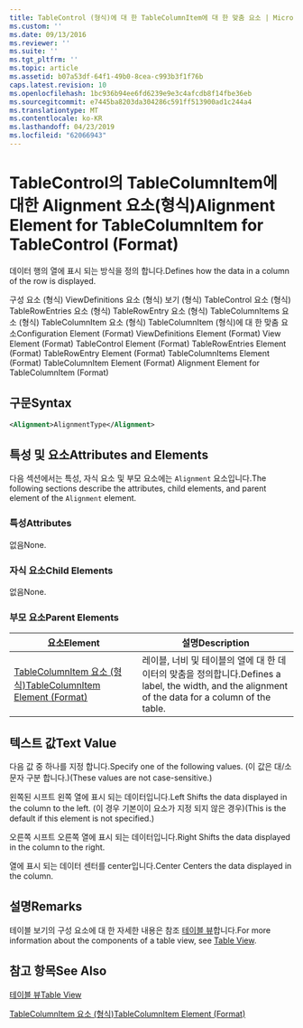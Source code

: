 ```yaml
---
title: TableControl (형식)에 대 한 TableColumnItem에 대 한 맞춤 요소 | Microsoft Docs
ms.custom: ''
ms.date: 09/13/2016
ms.reviewer: ''
ms.suite: ''
ms.tgt_pltfrm: ''
ms.topic: article
ms.assetid: b07a53df-64f1-49b0-8cea-c993b3f1f76b
caps.latest.revision: 10
ms.openlocfilehash: 1bc936b94ee6fd6239e9e3c4afcdb8f14fbe36eb
ms.sourcegitcommit: e7445ba8203da304286c591ff513900ad1c244a4
ms.translationtype: MT
ms.contentlocale: ko-KR
ms.lasthandoff: 04/23/2019
ms.locfileid: "62066943"
---
```

# <a name="alignment-element-for-tablecolumnitem-for-tablecontrol-format"></a><span data-ttu-id="2eb99-102">TableControl의 TableColumnItem에 대한 Alignment 요소(형식)</span><span class="sxs-lookup"><span data-stu-id="2eb99-102">Alignment Element for TableColumnItem for TableControl (Format)</span></span>

<span data-ttu-id="2eb99-103">데이터 행의 열에 표시 되는 방식을 정의 합니다.</span><span class="sxs-lookup"><span data-stu-id="2eb99-103">Defines how the data in a column of the row is displayed.</span></span>

<span data-ttu-id="2eb99-104">구성 요소 (형식) ViewDefinitions 요소 (형식) 보기 (형식) TableControl 요소 (형식) TableRowEntries 요소 (형식) TableRowEntry 요소 (형식) TableColumnItems 요소 (형식) TableColumnItem 요소 (형식) TableColumnItem (형식)에 대 한 맞춤 요소</span><span class="sxs-lookup"><span data-stu-id="2eb99-104">Configuration Element (Format) ViewDefinitions Element (Format) View Element (Format) TableControl Element (Format) TableRowEntries Element (Format) TableRowEntry Element (Format) TableColumnItems Element (Format) TableColumnItem Element (Format) Alignment Element for TableColumnItem (Format)</span></span>

## <a name="syntax"></a><span data-ttu-id="2eb99-105">구문</span><span class="sxs-lookup"><span data-stu-id="2eb99-105">Syntax</span></span>

```xml
<Alignment>AlignmentType</Alignment>
```

## <a name="attributes-and-elements"></a><span data-ttu-id="2eb99-106">특성 및 요소</span><span class="sxs-lookup"><span data-stu-id="2eb99-106">Attributes and Elements</span></span>

<span data-ttu-id="2eb99-107">다음 섹션에서는 특성, 자식 요소 및 부모 요소에는 `Alignment` 요소입니다.</span><span class="sxs-lookup"><span data-stu-id="2eb99-107">The following sections describe the attributes, child elements, and parent element of the `Alignment` element.</span></span>

### <a name="attributes"></a><span data-ttu-id="2eb99-108">특성</span><span class="sxs-lookup"><span data-stu-id="2eb99-108">Attributes</span></span>

<span data-ttu-id="2eb99-109">없음</span><span class="sxs-lookup"><span data-stu-id="2eb99-109">None.</span></span>

### <a name="child-elements"></a><span data-ttu-id="2eb99-110">자식 요소</span><span class="sxs-lookup"><span data-stu-id="2eb99-110">Child Elements</span></span>

<span data-ttu-id="2eb99-111">없음</span><span class="sxs-lookup"><span data-stu-id="2eb99-111">None.</span></span>

### <a name="parent-elements"></a><span data-ttu-id="2eb99-112">부모 요소</span><span class="sxs-lookup"><span data-stu-id="2eb99-112">Parent Elements</span></span>

|<span data-ttu-id="2eb99-113">요소</span><span class="sxs-lookup"><span data-stu-id="2eb99-113">Element</span></span>|<span data-ttu-id="2eb99-114">설명</span><span class="sxs-lookup"><span data-stu-id="2eb99-114">Description</span></span>|
|-------------|-----------------|
|[<span data-ttu-id="2eb99-115">TableColumnItem 요소 (형식)</span><span class="sxs-lookup"><span data-stu-id="2eb99-115">TableColumnItem Element (Format)</span></span>](./tablecolumnitem-element-for-tablecolumnitems-for-tablecontrol-format.md)|<span data-ttu-id="2eb99-116">레이블, 너비 및 테이블의 열에 대 한 데이터의 맞춤을 정의합니다.</span><span class="sxs-lookup"><span data-stu-id="2eb99-116">Defines a label, the width, and the alignment of the data for a column of the table.</span></span>|

## <a name="text-value"></a><span data-ttu-id="2eb99-117">텍스트 값</span><span class="sxs-lookup"><span data-stu-id="2eb99-117">Text Value</span></span>

<span data-ttu-id="2eb99-118">다음 값 중 하나를 지정 합니다.</span><span class="sxs-lookup"><span data-stu-id="2eb99-118">Specify one of the following values.</span></span> <span data-ttu-id="2eb99-119">(이 값은 대/소문자 구분 합니다.)</span><span class="sxs-lookup"><span data-stu-id="2eb99-119">(These values are not case-sensitive.)</span></span>

<span data-ttu-id="2eb99-120">왼쪽된 시프트 왼쪽 열에 표시 되는 데이터입니다.</span><span class="sxs-lookup"><span data-stu-id="2eb99-120">Left Shifts the data displayed in the column to the left.</span></span> <span data-ttu-id="2eb99-121">(이 경우 기본이이 요소가 지정 되지 않은 경우)</span><span class="sxs-lookup"><span data-stu-id="2eb99-121">(This is the default if this element is not specified.)</span></span>

<span data-ttu-id="2eb99-122">오른쪽 시프트 오른쪽 열에 표시 되는 데이터입니다.</span><span class="sxs-lookup"><span data-stu-id="2eb99-122">Right Shifts the data displayed in the column to the right.</span></span>

<span data-ttu-id="2eb99-123">열에 표시 되는 데이터 센터를 center입니다.</span><span class="sxs-lookup"><span data-stu-id="2eb99-123">Center Centers the data displayed in the column.</span></span>

## <a name="remarks"></a><span data-ttu-id="2eb99-124">설명</span><span class="sxs-lookup"><span data-stu-id="2eb99-124">Remarks</span></span>

<span data-ttu-id="2eb99-125">테이블 보기의 구성 요소에 대 한 자세한 내용은 참조 [테이블 뷰](./creating-a-table-view.md)합니다.</span><span class="sxs-lookup"><span data-stu-id="2eb99-125">For more information about the components of a table view, see [Table View](./creating-a-table-view.md).</span></span>

## <a name="see-also"></a><span data-ttu-id="2eb99-126">참고 항목</span><span class="sxs-lookup"><span data-stu-id="2eb99-126">See Also</span></span>

[<span data-ttu-id="2eb99-127">테이블 뷰</span><span class="sxs-lookup"><span data-stu-id="2eb99-127">Table View</span></span>](./creating-a-table-view.md)

[<span data-ttu-id="2eb99-128">TableColumnItem 요소 (형식)</span><span class="sxs-lookup"><span data-stu-id="2eb99-128">TableColumnItem Element (Format)</span></span>](./tablecolumnitem-element-for-tablecolumnitems-for-tablecontrol-format.md)

